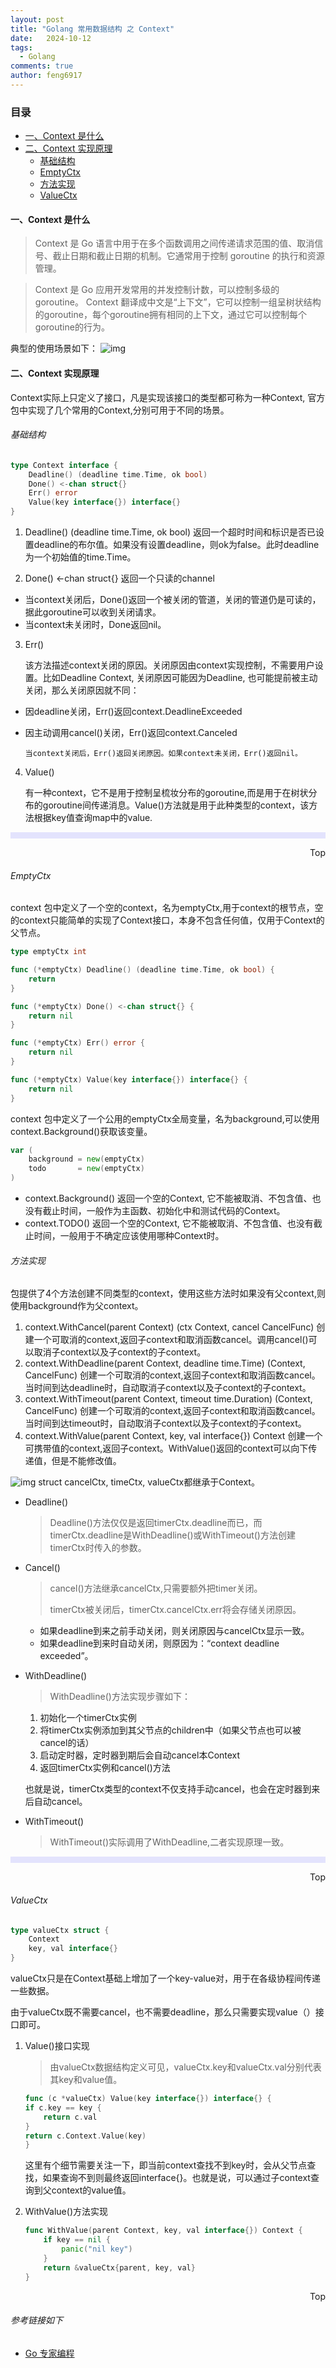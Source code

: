 ```yaml
---
layout: post
title: "Golang 常用数据结构 之 Context"
date:   2024-10-12
tags: 
  - Golang
comments: true
author: feng6917
---
```


<!-- more -->

### 目录

- [一、Context 是什么](#一context-是什么)
- [二、Context 实现原理](#二context-实现原理)
  - [基础结构](#基础结构)
  - [EmptyCtx](#emptyctx)
  - [方法实现](#方法实现)
  - [ValueCtx](#valuectx)

#### 一、Context 是什么
>
> Context 是 Go 语言中用于在多个函数调用之间传递请求范围的值、取消信号、截止日期和截止日期的机制。它通常用于控制 goroutine 的执行和资源管理。

> Context 是 Go 应用开发常用的并发控制计数，可以控制多级的goroutine。
> Context 翻译成中文是“上下文”，它可以控制一组呈树状结构的goroutine，每个goroutine拥有相同的上下文，通过它可以控制每个goroutine的行为。

典型的使用场景如下：
![img](../images/2024-10-14/1.jpg)

#### 二、Context 实现原理

Context实际上只定义了接口，凡是实现该接口的类型都可称为一种Context, 官方包中实现了几个常用的Context,分别可用于不同的场景。

###### 基础结构

```go
type Context interface {
    Deadline() (deadline time.Time, ok bool)
    Done() <-chan struct{}
    Err() error
    Value(key interface{}) interface{}
}
```

1. Deadline() (deadline time.Time, ok bool) 返回一个超时时间和标识是否已设置deadline的布尔值。如果没有设置deadline，则ok为false。此时deadline为一个初始值的time.Time。

2. Done() <-chan struct{} 返回一个只读的channel

- 当context关闭后，Done()返回一个被关闭的管道，关闭的管道仍是可读的，据此goroutine可以收到关闭请求。
- 当context未关闭时，Done返回nil。

3. Err()

    该方法描述context关闭的原因。关闭原因由context实现控制，不需要用户设置。比如Deadline Context, 关闭原因可能因为Deadline, 也可能提前被主动关闭，那么关闭原因就不同：

- 因deadline关闭，Err()返回context.DeadlineExceeded
- 因主动调用cancel()关闭，Err()返回context.Canceled

      当context关闭后，Err()返回关闭原因。如果context未关闭，Err()返回nil。

4. Value()

    有一种context，它不是用于控制呈梳妆分布的goroutine,而是用于在树状分布的goroutine间传递消息。Value()方法就是用于此种类型的context，该方法根据key值查询map中的value.

<hr style="background-color: blue;border: none;height: 10px;opacity: .1;width: 100%" />

<div style="text-align: right;">
    <a href="#目录" style="text-decoration: none;">Top</a>
</div>

###### EmptyCtx

context 包中定义了一个空的context，名为emptyCtx,用于context的根节点，空的context只能简单的实现了Context接口，本身不包含任何值，仅用于Context的父节点。

```go
type emptyCtx int

func (*emptyCtx) Deadline() (deadline time.Time, ok bool) {
    return
}

func (*emptyCtx) Done() <-chan struct{} {
    return nil
}

func (*emptyCtx) Err() error {
    return nil
}

func (*emptyCtx) Value(key interface{}) interface{} {
    return nil
}
```

context 包中定义了一个公用的emptyCtx全局变量，名为background,可以使用context.Background()获取该变量。

```go
var (
    background = new(emptyCtx)
    todo       = new(emptyCtx)
)
```

- context.Background() 返回一个空的Context, 它不能被取消、不包含值、也没有截止时间，一般作为主函数、初始化中和测试代码的Context。
- context.TODO() 返回一个空的Context, 它不能被取消、不包含值、也没有截止时间，一般用于不确定应该使用哪种Context时。

###### 方法实现

包提供了4个方法创建不同类型的context，使用这些方法时如果没有父context,则使用background作为父context。

1. context.WithCancel(parent Context) (ctx Context, cancel CancelFunc) 创建一个可取消的context,返回子context和取消函数cancel。调用cancel()可以取消子context以及子context的子context。
2. context.WithDeadline(parent Context, deadline time.Time) (Context, CancelFunc) 创建一个可取消的context,返回子context和取消函数cancel。当时间到达deadline时，自动取消子context以及子context的子context。
3. context.WithTimeout(parent Context, timeout time.Duration) (Context, CancelFunc) 创建一个可取消的context,返回子context和取消函数cancel。当时间到达timeout时，自动取消子context以及子context的子context。
4. context.WithValue(parent Context, key, val interface{}) Context 创建一个可携带值的context,返回子context。WithValue()返回的context可以向下传递值，但是不能修改值。

![img](../images/2024-10-14/2.jpg)
struct cancelCtx, timeCtx, valueCtx都继承于Context。

- Deadline()
    > Deadline()方法仅仅是返回timerCtx.deadline而已，而timerCtx.deadline是WithDeadline()或WithTimeout()方法创建timerCtx时传入的参数。

- Cancel()
    > cancel()方法继承cancelCtx,只需要额外把timer关闭。
    >
    > timerCtx被关闭后，timerCtx.cancelCtx.err将会存储关闭原因。
  - 如果deadline到来之前手动关闭，则关闭原因与cancelCtx显示一致。
  - 如果deadline到来时自动关闭，则原因为：“context deadline exceeded”。

- WithDeadline()
    > WithDeadline()方法实现步骤如下：
  1. 初始化一个timerCtx实例
  2. 将timerCtx实例添加到其父节点的children中（如果父节点也可以被cancel的话）
  3. 启动定时器，定时器到期后会自动cancel本Context
  4. 返回timerCtx实例和cancel()方法

  也就是说，timerCtx类型的context不仅支持手动cancel，也会在定时器到来后自动cancel。
  
- WithTimeout()
    > WithTimeout()实际调用了WithDeadline,二者实现原理一致。

<hr style="background-color: blue;border: none;height: 10px;opacity: .1;width: 100%" />

<div style="text-align: right;">
    <a href="#目录" style="text-decoration: none;">Top</a>
</div>

###### ValueCtx

```go
type valueCtx struct {
    Context
    key, val interface{}
}
```

valueCtx只是在Context基础上增加了一个key-value对，用于在各级协程间传递一些数据。

由于valueCtx既不需要cancel，也不需要deadline，那么只需要实现value（）接口即可。

1. Value()接口实现
    > 由valueCtx数据结构定义可见，valueCtx.key和valueCtx.val分别代表其key和value值。

    ```go
    func (c *valueCtx) Value(key interface{}) interface{} {
    if c.key == key {
        return c.val
    }
    return c.Context.Value(key)
    }
    ```

    这里有个细节需要关注一下，即当前context查找不到key时，会从父节点查找，如果查询不到则最终返回interface{}。也就是说，可以通过子context查询到父context的value值。

2. WithValue()方法实现

    ```go
    func WithValue(parent Context, key, val interface{}) Context {
        if key == nil {
            panic("nil key")
        }
        return &valueCtx{parent, key, val}
    }
    ```

<div style="text-align: right;">
    <a href="#目录" style="text-decoration: none;">Top</a>
</div>

###### 参考链接如下

- [Go 专家编程](https://www.topgoer.cn/docs/gozhuanjia/gochan4)
